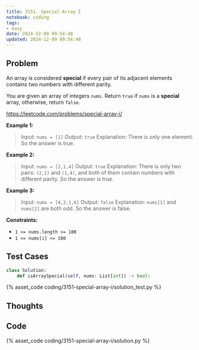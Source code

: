 ```yaml
---
title: 3151. Special Array I
notebook: coding
tags:
- easy
date: 2024-12-09 09:54:48
updated: 2024-12-09 09:54:48
---
```

## Problem

An array is considered **special** if every pair of its adjacent elements contains two numbers with different parity.

You are given an array of integers `nums`. Return `true` if `nums` is a **special** array, otherwise, return `false`.

<https://leetcode.com/problems/special-array-i/>

**Example 1:**

> Input: `nums = [1]`
> Output: `true`
> Explanation:
> There is only one element. So the answer is true.

**Example 2:**

> Input: `nums = [2,1,4]`
> Output: `true`
> Explanation:
> There is only two pairs: `(2,1)` and `(1,4)`, and both of them contain numbers with different parity. So the answer is true.

**Example 3:**

> Input: `nums = [4,3,1,6]`
> Output: `false`
> Explanation:
> `nums[1]` and `nums[2]` are both odd. So the answer is false.

**Constraints:**

- `1 <= nums.length <= 100`
- `1 <= nums[i] <= 100`

## Test Cases

``` python
class Solution:
    def isArraySpecial(self, nums: List[int]) -> bool:
```

{% asset_code coding/3151-special-array-i/solution_test.py %}

## Thoughts

## Code

{% asset_code coding/3151-special-array-i/solution.py %}

